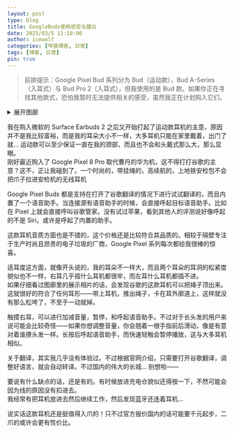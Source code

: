 ```yaml
---
layout: post
type: blog
title: GoogleBuds使用感受与建议
date: 2025/03/5 11:10:00
author: icewolf
categories: [咩狼博客, 日常]
tags: [博客, 日常]
pin: true
---
```


> 前排提示：Google Pixel Bud 系列分为 Bud（运动款），Bud A-Series（入耳式）与 Bud Pro 2（入耳式），但我使用的是 Bud 款。如果你正在寻找其他款式，恐怕我暂时无法提供相关的感受，虽然我正在计划购入它们。
<details>
  <summary>展开图廊</summary>
  <table>
    <tbody>
      <tr>
        <tb>
        <img src = "https://github.com/AmarokIce/amarokice.github.io/blob/master/assets/img/post/PixelBud/  PXL_20250306_031407494.jpg" alt = "合照"></img>
        </tb>
      </tr>
      <tr>
        <tb>
          <img src = "https://github.com/AmarokIce/amarokice.github.io/blob/master/assets/img/post/PixelBud/  PXL_20250306_031358178.jpg" alt = "闭合状态"></img>
        </tb>
      </tr>
      <tr>
        <tb>
          <img src = "https://github.com/AmarokIce/amarokice.github.io/blob/master/assets/img/post/PixelBud/  PXL_20250306_031443314.jpg" alt = "归位状态"></img>
        </tb>
      </tr>
      <tr>
        <tb>
          <img src = "https://github.com/AmarokIce/amarokice.github.io/blob/master/assets/img/post/PixelBud/  PXL_20250306_031353094.jpg" alt = "空仓状态"></img>
        </tb>
      </tr>
    </tbody>
  </table>
</details>

<p />

我在购入微软的 Surface Earbuds 2 之后又开始打起了运动款耳机的主意，原因并不是我比较富裕，而是我的耳朵大小不一样，大多耳机只能在家里戴着，出门了就... 运动款可以至少保证一直在我的颈部，而且也不会和头戴式那么大，那么显眼。  
刚好最近购入了 Google Pixel 8 Pro 取代曹丹的华为机，这不得打打谷歌的主意？这不，正让我碰到了。一个时尚的，带挂绳的，高续航的，上地铁安检包不会把爪子拉进安检机的无线耳机

Google Pixel Buds 都是支持在打开了谷歌翻译的情况下进行试试翻译的，而且内置了一个语音助手。当连接源有语音助手的时候，会直接呼起目标语音助手。比如在 Pixel 上就会直接呼叫谷歌管家。没有试过苹果，看到其他人的评测说好像呼起的不是 Siri，或许是呼起了内置的助手。

这款耳机音质方面也是不错的，这个价格还是比较符合其品质的。相较于隔壁专注于生产时尚且昂贵的电子垃圾的厂商，Google Pixel 系列每次都给我很棒的惊喜。

适耳度这方面，就像开头说的，我的耳朵不一样大，而且两个耳朵的耳洞的松紧度貌似也不一样，右耳几乎插什么耳机都很牢，而左耳什么耳机都插不进。  
如果仔细看过图廊里的展示相片的话，会发现谷歌的这款耳机可以把绳子顶出来。这就很好的符合了任何耳形——带上耳机，推出绳子，卡在耳外廓道上，这样就没有那么松垮了，不至于一动就掉。

触摸右耳，可以进行加减音量，暂停，和呼起语音助手。不过对于长头发的用户来说可能会比较奇怪——如果你想调整音量，你会翘着一根手指前后滑动，像是有意对着谁撩头发一样。长按后呼起语音助手，而快速轻触会暂停播放，这与大多耳机相似。

关于翻译，其实我几乎没有体验过。不过根据官网介绍，只需要打开谷歌翻译，调整好语言，就会自动转译。不过国内的伟大的长城... 别想啦——

要说有什么缺点的话，还是有的。有时候放进充电仓貌似还得按一下，不然可能会因为线的原因没有扣进去。  
我经常有把耳机放进去然后继续工作，然后发现蓝牙还连着耳机...  

说实话这款耳机还是挺值得入爪的！只不过官方报价国内的话可能要千元起步，二爪的或许会更有性价比。
